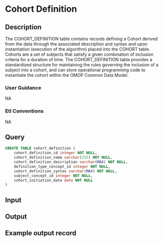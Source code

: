 <!---->

# Cohort Definition

## Description
The COHORT_DEFINITION table contains records defining a Cohort derived from the data through the associated description and syntax and upon instantiation (execution of the algorithm) placed into the COHORT table. Cohorts are a set of subjects that satisfy a given combination of inclusion criteria for a duration of time. The COHORT_DEFINITION table provides a standardized structure for maintaining the rules governing the inclusion of a subject into a cohort, and can store operational programming code to instantiate the cohort within the OMOP Common Data Model.

### User Guidance
NA

### Etl Conventions
NA

## Query
```sql
CREATE TABLE cohort_definition (
	cohort_definition_id integer NOT NULL,
	cohort_definition_name varchar(255) NOT NULL,
	cohort_definition_description varchar(MAX) NOT NULL,
	definition_type_concept_id integer NOT NULL,
	cohort_definition_syntax varchar(MAX) NOT NULL,
	subject_concept_id integer NOT NULL,
	cohort_initiation_date date NOT NULL
)
```

## Input


## Output


## Example output record


